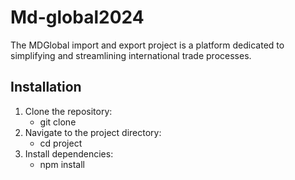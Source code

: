 ﻿# Md-global2024

The MDGlobal import and export project is a platform dedicated to simplifying and streamlining international trade processes.

## Installation
1. Clone the repository:
   - git clone
2. Navigate to the project directory:
   - cd project
3. Install dependencies:
   - npm install

